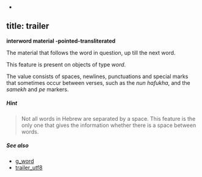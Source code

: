 -
title: trailer
---

**interword material -pointed-transliterated**


The material that follows the word in question, up till the next word.

This feature is present on objects of type *word*.

The value consists of spaces, newlines, punctuations and special marks that sometimes occur between verses, such as the
*nun hafukha*, and the *samekh* and *pe* markers.

##### Hint
> Not all words in Hebrew are separated by a space.
This feature is the only one that gives the information whether there is a
space between words.

##### See also

* [g_word](g_word) 
* [trailer_utf8](trailer_utf8) 
